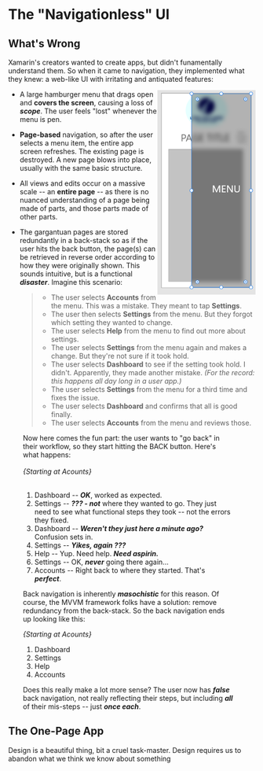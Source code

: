 # The "Navigationless" UI

## What's Wrong

Xamarin's creators wanted to create apps, but didn't funamentally understand them.  So when it came to navigation, they implemented what they knew: a web-like UI with irritating and antiquated features:

<img src="docs/bad_app_design_with_menu.png" width="200" align="right" />

* A large hamburger menu that drags open and <B>covers the screen</B>, causing a loss of <B><I>scope</I></B>.  The user feels "lost" whenever the menu is pen.
* <B>Page-based</B> navigation, so after the user selects a menu item, the entire app screen refreshes.  The existing page is destroyed. A new page blows into place, usually with the same basic structure.
* All views and edits occur on a massive scale -- an <B>entire page</B> -- as there is no nuanced understanding of a page being made of parts, and those parts made of other parts.
* The gargantuan pages are stored redundantly in a back-stack so as if the user hits the back button, the page(s) can be retrieved in reverse order according to how they were originally shown. This sounds intuitive, but is a functional <B><I>disaster</I></B>. Imagine this scenario:

    > - The user selects <B>Accounts</B> from the menu.  This was a mistake.  They meant to tap <B>Settings</B>. 
    > - The user then selects <B>Settings</B> from the menu.  But they forgot which setting they wanted to change.
    > - The user selects <B>Help</B> from the menu to find out more about settings.
    > - The user selects <B>Settings</B> from the menu again and makes a change.  But they're not sure if it took hold.
    > - The user selects <B>Dashboard</B> to see if the setting took hold.  I didn't. Apparently, they made another mistake. <I>(For the record: this happens all day long in a user app.)</I>
    > - The user selects <B>Settings</B> from the menu for a third time and fixes the issue.
    > - The user selects <B>Dashboard</B> and confirms that all is good finally.
    > - The user selects <B>Accounts</B> from the menu and reviews those.
    
<div style="margin-left:30px; width:85%">
Now here comes the fun part: the user wants to "go back" in their workflow, so they start hitting the BACK button.  Here's what happens:    
</BR>
</BR>
<I>{Starting at Acounts}</I>
</BR>
</BR>
   
1. Dashboard -- <B><I>OK</I></B>, worked as expected.
2. Settings -- <B><I>??? - not</I></B> where they wanted to go. They just need to see what functional steps they took -- not the errors they fixed.
3. Dashboard -- <B><I>Weren't they just here a minute ago?</I></B> Confusion sets in.
4. Settings -- <B><I>Yikes, again ???</I></B>
5. Help -- Yup. Need help. <B><I>Need aspirin.</I></B>
6. Settings -- OK, <B><I>never</I></B> going there again...
7. Accounts -- Right back to where they started.  That's <B><I>perfect</I></B>.

Back navigation is inherently <B><I>masochistic</I></B> for this reason.  Of course, the MVVM framework folks have a solution: remove redundancy from the back-stack. So the back navigation ends up looking like this:

<I>{Starting at Acounts}</I>
    
1. Dashboard
2. Settings
3. Help
4. Accounts

Does this really make a lot more sense?  The user now has <B><I>false</I></B> back navigation, not really reflecting their steps, but including <B><I>all</I></B> of their mis-steps -- just <B><I>once each</I></B>.
</div>

## The One-Page App

Design is a beautiful thing, bit a cruel task-master.  Design requires us to abandon what we think we know about something 

